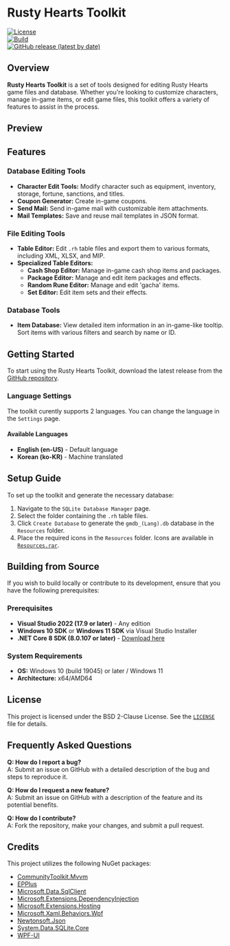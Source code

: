 # Rusty Hearts Toolkit

[![License](https://img.shields.io/github/license/JuniorDark/RustyHearts-Toolkit?color=green)](LICENSE)  
[![Build](https://github.com/JuniorDark/RustyHearts-Toolkit/actions/workflows/build.yml/badge.svg)](https://github.com/JuniorDark/RustyHearts-Toolkit/actions/workflows/build.yml)  
[![GitHub release (latest by date)](https://img.shields.io/github/v/release/JuniorDark/RustyHearts-Toolkit)](https://github.com/JuniorDark/RustyHearts-Toolkit/releases/latest)

## Overview

**Rusty Hearts Toolkit** is a set of tools designed for editing Rusty Hearts game files and database. Whether you're looking to customize characters, manage in-game items, or edit game files, this toolkit offers a variety of features to assist in the process.

## Preview
<!-- Include screenshots later here to provide a visual overview of the toolkit. -->

## Features

### Database Editing Tools
- **Character Edit Tools:** Modify character such as equipment, inventory, storage, fortune, sanctions, and titles.
- **Coupon Generator:** Create in-game coupons.
- **Send Mail:** Send in-game mail with customizable item attachments.
- **Mail Templates:** Save and reuse mail templates in JSON format.

### File Editing Tools
- **Table Editor:** Edit `.rh` table files and export them to various formats, including XML, XLSX, and MIP.
- **Specialized Table Editors:**
  - **Cash Shop Editor:** Manage in-game cash shop items and packages.
  - **Package Editor:** Manage and edit item packages and effects.
  - **Random Rune Editor:** Manage and edit 'gacha' items.
  - **Set Editor:** Edit item sets and their effects.

### Database Tools
- **Item Database:** View detailed item information in an in-game-like tooltip. Sort items with various filters and search by name or ID.

## Getting Started

To start using the Rusty Hearts Toolkit, download the latest release from the [GitHub repository](https://github.com/JuniorDark/RustyHearts-Toolkit/releases/latest).

### Language Settings

The toolkit curently supports 2 languages. You can change the language in the `Settings` page.

#### Available Languages
- **English (en-US)** - Default language
- **Korean (ko-KR)** - Machine translated

## Setup Guide

To set up the toolkit and generate the necessary database:

1. Navigate to the `SQLite Database Manager` page.
2. Select the folder containing the `.rh` table files.
3. Click `Create Database` to generate the `gmdb_(Lang).db` database in the `Resources` folder.
4. Place the required icons in the `Resources` folder. Icons are available in [`Resources.rar`](Resources.rar).

## Building from Source

If you wish to build locally or contribute to its development, ensure that you have the following prerequisites:

### Prerequisites
- **Visual Studio 2022 (17.9 or later)** - Any edition
- **Windows 10 SDK** or **Windows 11 SDK** via Visual Studio Installer
- **.NET Core 8 SDK (8.0.107 or later)** - [Download here](https://dotnet.microsoft.com/en-us/download/dotnet/8.0)

### System Requirements
- **OS:** Windows 10 (build 19045) or later / Windows 11
- **Architecture:** x64/AMD64

## License

This project is licensed under the BSD 2-Clause License. See the [`LICENSE`](LICENSE) file for details.

## Frequently Asked Questions

**Q: How do I report a bug?**  
A: Submit an issue on GitHub with a detailed description of the bug and steps to reproduce it.

**Q: How do I request a new feature?**  
A: Submit an issue on GitHub with a description of the feature and its potential benefits.

**Q: How do I contribute?**  
A: Fork the repository, make your changes, and submit a pull request.

## Credits

This project utilizes the following NuGet packages:

- [CommunityToolkit.Mvvm](https://www.nuget.org/packages/CommunityToolkit.Mvvm)
- [EPPlus](https://www.nuget.org/packages/EPPlus)
- [Microsoft.Data.SqlClient](https://www.nuget.org/packages/Microsoft.Data.SqlClient)
- [Microsoft.Extensions.DependencyInjection](https://www.nuget.org/packages/Microsoft.Extensions.DependencyInjection)
- [Microsoft.Extensions.Hosting](https://www.nuget.org/packages/Microsoft.Extensions.Hosting)
- [Microsoft.Xaml.Behaviors.Wpf](https://www.nuget.org/packages/Microsoft.Xaml.Behaviors.Wpf)
- [Newtonsoft.Json](https://www.nuget.org/packages/Newtonsoft.Json)
- [System.Data.SQLite.Core](https://www.nuget.org/packages/System.Data.SQLite.Core)
- [WPF-UI](https://www.nuget.org/packages/WPF-UI/)
